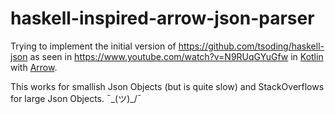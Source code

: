 # haskell-inspired-arrow-json-parser
Trying to implement the initial version of https://github.com/tsoding/haskell-json as seen in https://www.youtube.com/watch?v=N9RUqGYuGfw in [Kotlin](https://kotlinlang.org/) with [Arrow](https://arrow-kt.io).


This works for smallish Json Objects (but is quite slow) and StackOverflows for large Json Objects. ¯\_(ツ)_/¯
